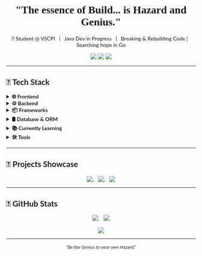 <h1 align="center" style="font-family: Montserrat">"The essence of Build... is Hazard and Genius."</h1>

<div style="font-family: Lato">
<p align="center">
  🧬 Student @ VSCPI &nbsp; | &nbsp; Java Dev in Progress &nbsp; | &nbsp; Breaking & Rebuilding Code | &nbsp; Searching hope in Go
</p>

<p align="center">
  <a href="mailto:konstantindinv@gmail.com"><img src="https://img.shields.io/badge/Gmail-ff3131?style=for-the-badge&logo=gmail&logoColor=white" /></a>
  <a href="https://www.linkedin.com/in/konstantin-dinev-37403b274/"><img src="https://img.shields.io/badge/LinkedIn-0066ff?style=for-the-badge&logo=linkedin&logoColor=white" /></a>
  <a href="https://discordapp.com/users/yourdiscordid"><img src="https://img.shields.io/badge/Discord-5865F2?style=for-the-badge&logo=discord&logoColor=white" /></a>
</p>

---

## 🧰 Tech Stack

<details>
<summary><strong>🌐 Frontend</strong></summary>
<div align="left">
  <img src="https://skillicons.dev/icons?i=bootstrap,js,react,nextjs" />
</div>
</details>

<details>
<summary><strong>⚙️ Backend</strong></summary>
<div align="left">
  <img src="https://skillicons.dev/icons?i=java,cpp,cs,python" />
</div>
</details>

<details>
<summary><strong>📦 Frameworks</strong></summary>
<div align="left">
    <img src="https://skillicons.dev/icons?i=dotnet,spring" />
</div>
</details>

<details>
<summary><strong>🛢️ Database & ORM</strong></summary>
<div align="left">
  <img src="https://skillicons.dev/icons?i=mysql,hibernate" />
</div>
</details>

<details>
<summary><strong>📚 Currently Learning</strong></summary>
<div align="left">
  <img src="https://skillicons.dev/icons?i=go,haskell" />
</div>
</details>

<details>
<summary><strong>🛠 Tools</strong></summary>
<div align="left">
  <img src="https://skillicons.dev/icons?i=vscode,rider,pycharm,figma,notion,idea,ae,pr" />
</div>
</details>

---

## 🧪 Projects Showcase

<p align="center">
  <a href="https://github.com/kkdinev20"  style = "padding-right: 10px">
    <img align="center" src="https://github-readme-stats.vercel.app/api/pin/?username=kkdinev20&repo=all-events&theme=radical&icon_color=ff3131&title_color=0066ff" />
  </a>
  <a href="https://github.com/kkdinev20" style = "padding-right: 10px">
    <img align="center" src="https://github-readme-stats.vercel.app/api/pin/?username=kkdinev20&repo=optimed&theme=radical&icon_color=ff3131&title_color=0066ff" />
  </a>
  <a href="https://github.com/kkdinev20">
    <img align="center" src="https://github-readme-stats.vercel.app/api/pin/?username=kkdinev20&repo=zira-2.0&theme=radical&icon_color=ff3131&title_color=0066ff" />
  </a>
</p>

---

## 🧬 GitHub Stats

<p align="center">
  <img style="padding-right: 10px" src="https://github-readme-stats.vercel.app/api?username=kkdinev20&show_icons=true&theme=radical&icon_color=ff3131&title_color=0066ff" />
  <img src="https://github-readme-stats.vercel.app/api/top-langs/?username=kkdinev20&layout=compact&theme=radical" />
</p>

<p align="center">
</p>

<p align="center">
  <img src="https://github-profile-trophy.vercel.app/?username=kkdinev20&theme=radical&column=&margin-w=5&margin-h=5" />
</p>

---

<p align="center">
  <sub>“Be the Genius to your own Hazard.”</sub>
</p>
</div>
